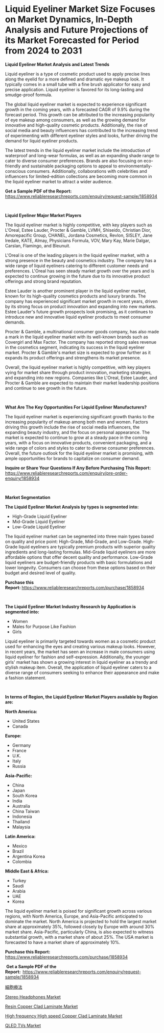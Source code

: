 <p><h1>Liquid Eyeliner Market Size Focuses on Market Dynamics, In-Depth Analysis and Future Projections of its Market Forecasted for Period from 2024 to 2031</h1></p><p><strong>Liquid Eyeliner Market Analysis and Latest Trends</strong></p>
<p><p>Liquid eyeliner is a type of cosmetic product used to apply precise lines along the eyelid for a more defined and dramatic eye makeup look. It typically comes in a small tube with a fine brush applicator for easy and precise application. Liquid eyeliner is favored for its long-lasting and smudge-proof formula.</p><p>The global liquid eyeliner market is expected to experience significant growth in the coming years, with a forecasted CAGR of 9.9% during the forecast period. This growth can be attributed to the increasing popularity of eye makeup among consumers, as well as the growing demand for innovative and high-quality cosmetic products. Additionally, the rise of social media and beauty influencers has contributed to the increasing trend of experimenting with different eyeliner styles and looks, further driving the demand for liquid eyeliner products.</p><p>The latest trends in the liquid eyeliner market include the introduction of waterproof and long-wear formulas, as well as an expanding shade range to cater to diverse consumer preferences. Brands are also focusing on eco-friendly and sustainable packaging options to appeal to environmentally-conscious consumers. Additionally, collaborations with celebrities and influencers for limited-edition collections are becoming more common in the liquid eyeliner market to attract a wider audience.</p></p>
<p><strong>Get a Sample PDF of the Report:&nbsp;</strong> <a href="https://www.reliableresearchreports.com/enquiry/request-sample/1858934">https://www.reliableresearchreports.com/enquiry/request-sample/1858934</a></p>
<p>&nbsp;</p>
<p><strong>Liquid Eyeliner Major Market Players</strong></p>
<p><p>The liquid eyeliner market is highly competitive, with key players such as L'Oreal, Estee Lauder, Procter & Gamble, LVMH, Shiseido, Christian Dior, Amorepacific Group, CHANEL, Jordana Cosmetics, Revlon, SISLEY, Jane Iredale, KATE, Almay, Physicians Formula, VOV, Mary Kay, Marie Dalgar, Carslan, Flamingo, and Bleunuit.</p><p>L'Oreal is one of the leading players in the liquid eyeliner market, with a strong presence in the beauty and cosmetics industry. The company has a wide range of liquid eyeliners catering to different customer needs and preferences. L'Oreal has seen steady market growth over the years and is expected to continue growing in the future due to its innovative product offerings and strong brand reputation.</p><p>Estee Lauder is another prominent player in the liquid eyeliner market, known for its high-quality cosmetics products and luxury brands. The company has experienced significant market growth in recent years, driven by its strong focus on product innovation and expanding into new markets. Estee Lauder's future growth prospects look promising, as it continues to introduce new and innovative liquid eyeliner products to meet consumer demands.</p><p>Procter & Gamble, a multinational consumer goods company, has also made a mark in the liquid eyeliner market with its well-known brands such as Covergirl and Max Factor. The company has reported strong sales revenue in the cosmetics segment, indicating its success in the liquid eyeliner market. Procter & Gamble's market size is expected to grow further as it expands its product offerings and strengthens its market presence.</p><p>Overall, the liquid eyeliner market is highly competitive, with key players vying for market share through product innovation, marketing strategies, and expanding into new regions. Companies like L'Oreal, Estee Lauder, and Procter & Gamble are expected to maintain their market leadership positions and continue to see growth in the future.</p></p>
<p>&nbsp;</p>
<p><strong>What Are The Key Opportunities For Liquid Eyeliner Manufacturers?</strong></p>
<p><p>The liquid eyeliner market is experiencing significant growth thanks to the increasing popularity of makeup among both men and women. Factors driving this growth include the rise of social media influencers, the expanding beauty industry, and the focus on personal appearance. The market is expected to continue to grow at a steady pace in the coming years, with a focus on innovative products, convenient packaging, and a wide range of colors and styles to cater to diverse consumer preferences. Overall, the future outlook for the liquid eyeliner market is promising, with ample opportunities for brands to capitalize on consumer demand.</p></p>
<p><strong>Inquire or Share Your Questions If Any Before Purchasing This Report:</strong> <a href="https://www.reliableresearchreports.com/enquiry/pre-order-enquiry/1858934">https://www.reliableresearchreports.com/enquiry/pre-order-enquiry/1858934</a></p>
<p>&nbsp;</p>
<p><strong>Market Segmentation</strong></p>
<p><strong>The Liquid Eyeliner Market Analysis by types is segmented into:</strong></p>
<p><ul><li>High-Grade Liquid Eyeliner</li><li>Mid-Grade Liquid Eyeliner</li><li>Low-Grade Liquid Eyeliner</li></ul></p>
<p><p>The liquid eyeliner market can be segmented into three main types based on quality and price point: High-Grade, Mid-Grade, and Low-Grade. High-Grade liquid eyeliners are typically premium products with superior quality ingredients and long-lasting formulas. Mid-Grade liquid eyeliners are more affordable options that offer decent quality and performance. Low-Grade liquid eyeliners are budget-friendly products with basic formulations and lower longevity. Consumers can choose from these options based on their budget and desired level of quality.</p></p>
<p><strong>Purchase this Report:&nbsp;</strong><a href="https://www.reliableresearchreports.com/purchase/1858934">https://www.reliableresearchreports.com/purchase/1858934</a></p>
<p>&nbsp;</p>
<p><strong>The Liquid Eyeliner Market Industry Research by Application is segmented into:</strong></p>
<p><ul><li>Women</li><li>Males for Purpose Like Fashion</li><li>Girls</li></ul></p>
<p><p>Liquid eyeliner is primarily targeted towards women as a cosmetic product used for enhancing the eyes and creating various makeup looks. However, in recent years, the market has seen an increase in male consumers using liquid eyeliner for fashion and self-expression. Additionally, the younger girls' market has shown a growing interest in liquid eyeliner as a trendy and stylish makeup item. Overall, the application of liquid eyeliner caters to a diverse range of consumers seeking to enhance their appearance and make a fashion statement.</p></p>
<p>&nbsp;</p>
<p><strong>In terms of Region, the Liquid Eyeliner Market Players available by Region are:</strong></p>
<p>
    <p> <strong> North America: </strong>
        <ul>
            <li>United States</li>
            <li>Canada</li>
        </ul>
        </p> 
    <p> <strong> Europe: </strong>
        <ul>
            <li>Germany</li>
            <li>France</li>
            <li>U.K.</li>
            <li>Italy</li>
            <li>Russia</li>
        </ul>
        </p> 
    <p> <strong> Asia-Pacific: </strong>
        <ul>
            <li>China</li>
            <li>Japan</li>
            <li>South Korea</li>
            <li>India</li>
            <li>Australia</li>
            <li>China Taiwan</li>
            <li>Indonesia</li>
            <li>Thailand</li>
            <li>Malaysia</li>
        </ul>
        </p> 
    <p> <strong> Latin America: </strong>
        <ul>
            <li>Mexico</li>
            <li>Brazil</li>
            <li>Argentina Korea</li>
            <li>Colombia</li>
        </ul>
        </p> 
    <p> <strong> Middle East & Africa: </strong>
        <ul>
            <li>Turkey</li>
            <li>Saudi</li>
            <li>Arabia</li>
            <li>UAE</li>
            <li>Korea</li>
        </ul>
    </p>
    </p>
<p><p>The liquid eyeliner market is poised for significant growth across various regions, with North America, Europe, and Asia-Pacific anticipated to dominate the market. North America is projected to hold the largest market share at approximately 35%, followed closely by Europe with around 30% market share. Asia-Pacific, particularly China, is also expected to witness substantial growth, with a market share of about 25%. The USA market is forecasted to have a market share of approximately 10%.</p></p>
<p><strong>Purchase this Report: </strong><a href="https://www.reliableresearchreports.com/purchase/1858934">https://www.reliableresearchreports.com/purchase/1858934</a></p>
<p>&nbsp;<strong>Get a Sample PDF of the Report:&nbsp;&nbsp;</strong><a href="https://www.reliableresearchreports.com/enquiry/request-sample/1858934">https://www.reliableresearchreports.com/enquiry/request-sample/1858934</a></p>
<p><strong></strong></p>
<p><p><a href="https://github.com/ycmtqqhvk3273/Market-Research-Report-List-1/blob/main/17350234649.md">細胞療法</a></p><p><a href="https://github.com/okotobwrhuteie/Market-Research-Report-List-1/blob/main/stereo-headphones-market.md">Stereo Headphones Market</a></p><p><a href="https://issuu.com/reportprime-2/docs/resin-copper-clad-laminate-market-size-2030.pptx">Resin Copper Clad Laminate Market</a></p><p><a href="https://issuu.com/reportprime-2/docs/high-frequency-high-speed-copper-cl_59a2c69310ee2b">High frequency High speed Copper Clad Laminate Market</a></p><p><a href="https://github.com/myacatherineblakecaczo9vcsw/Market-Research-Report-List-1/blob/main/qled-tvs-market.md">QLED TVs Market</a></p></p>